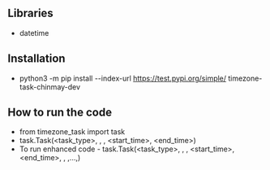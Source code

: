 ## Libraries
* datetime

## Installation
* python3 -m pip install --index-url https://test.pypi.org/simple/ timezone-task-chinmay-dev

## How to run the code
* from timezone_task import task
* task.Task(<task_type>, <user>, <country>, <start_time>, <end_time>)
* To run enhanced code -
  task.Task(<task_type>, <user>, <country>, <start_time>, <end_time>, <day1>, <day2>,...,<dayn>)
